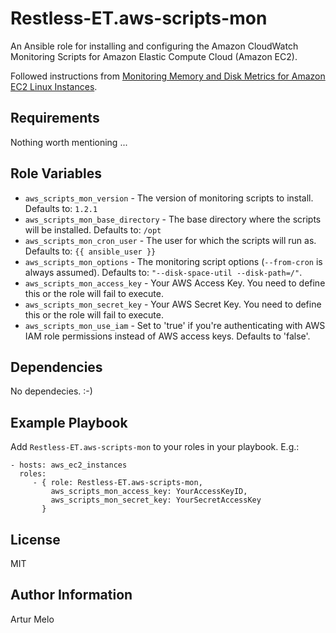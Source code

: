 Restless-ET.aws-scripts-mon
=========

An Ansible role for installing and configuring the Amazon CloudWatch Monitoring Scripts for Amazon Elastic Compute Cloud (Amazon EC2).

Followed instructions from [Monitoring Memory and Disk Metrics for Amazon EC2 Linux Instances](http://docs.aws.amazon.com/AWSEC2/latest/UserGuide/mon-scripts.html).

Requirements
------------

Nothing worth mentioning ...

Role Variables
--------------

- `aws_scripts_mon_version` - The version of monitoring scripts to install. Defaults to: `1.2.1`
- `aws_scripts_mon_base_directory` - The base directory where the scripts will be installed. Defaults to: `/opt`
- `aws_scripts_mon_cron_user` - The user for which the scripts will run as. Defaults to: `{{ ansible_user }}`
- `aws_scripts_mon_options` - The monitoring script options (`--from-cron` is always assumed). Defaults to: `"--disk-space-util --disk-path=/"`.
- `aws_scripts_mon_access_key` - Your AWS Access Key. You need to define this or the role will fail to execute.
- `aws_scripts_mon_secret_key` - Your AWS Secret Key. You need to define this or the role will fail to execute.
- `aws_scripts_mon_use_iam` - Set to 'true' if you're authenticating with AWS IAM role permissions instead of AWS access keys. Defaults to 'false'.


Dependencies
------------

No dependecies. :-)

Example Playbook
----------------

Add `Restless-ET.aws-scripts-mon` to your roles in your playbook. E.g.:

    - hosts: aws_ec2_instances
      roles:
         - { role: Restless-ET.aws-scripts-mon,
             aws_scripts_mon_access_key: YourAccessKeyID,
             aws_scripts_mon_secret_key: YourSecretAccessKey
           }

License
-------

MIT

Author Information
------------------

Artur Melo
